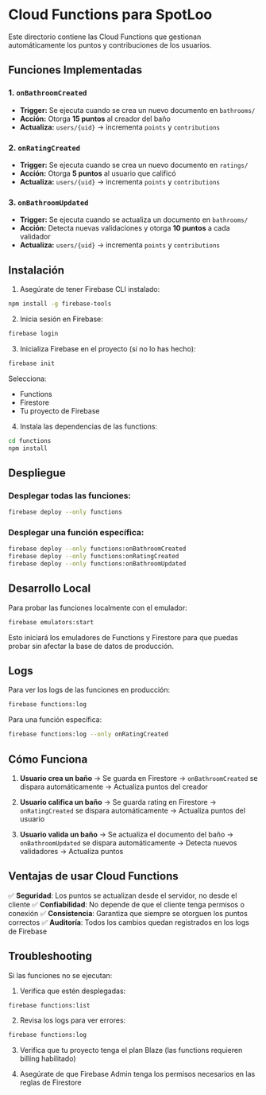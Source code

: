 # Cloud Functions para SpotLoo

Este directorio contiene las Cloud Functions que gestionan automáticamente los puntos y contribuciones de los usuarios.

## Funciones Implementadas

### 1. `onBathroomCreated`
- **Trigger:** Se ejecuta cuando se crea un nuevo documento en `bathrooms/`
- **Acción:** Otorga **15 puntos** al creador del baño
- **Actualiza:** `users/{uid}` → incrementa `points` y `contributions`

### 2. `onRatingCreated`
- **Trigger:** Se ejecuta cuando se crea un nuevo documento en `ratings/`
- **Acción:** Otorga **5 puntos** al usuario que calificó
- **Actualiza:** `users/{uid}` → incrementa `points` y `contributions`

### 3. `onBathroomUpdated`
- **Trigger:** Se ejecuta cuando se actualiza un documento en `bathrooms/`
- **Acción:** Detecta nuevas validaciones y otorga **10 puntos** a cada validador
- **Actualiza:** `users/{uid}` → incrementa `points` y `contributions`

## Instalación

1. Asegúrate de tener Firebase CLI instalado:
```bash
npm install -g firebase-tools
```

2. Inicia sesión en Firebase:
```bash
firebase login
```

3. Inicializa Firebase en el proyecto (si no lo has hecho):
```bash
firebase init
```
Selecciona:
- Functions
- Firestore
- Tu proyecto de Firebase

4. Instala las dependencias de las functions:
```bash
cd functions
npm install
```

## Despliegue

### Desplegar todas las funciones:
```bash
firebase deploy --only functions
```

### Desplegar una función específica:
```bash
firebase deploy --only functions:onBathroomCreated
firebase deploy --only functions:onRatingCreated
firebase deploy --only functions:onBathroomUpdated
```

## Desarrollo Local

Para probar las funciones localmente con el emulador:

```bash
firebase emulators:start
```

Esto iniciará los emuladores de Functions y Firestore para que puedas probar sin afectar la base de datos de producción.

## Logs

Para ver los logs de las funciones en producción:

```bash
firebase functions:log
```

Para una función específica:
```bash
firebase functions:log --only onRatingCreated
```

## Cómo Funciona

1. **Usuario crea un baño** → Se guarda en Firestore → `onBathroomCreated` se dispara automáticamente → Actualiza puntos del creador

2. **Usuario califica un baño** → Se guarda rating en Firestore → `onRatingCreated` se dispara automáticamente → Actualiza puntos del usuario

3. **Usuario valida un baño** → Se actualiza el documento del baño → `onBathroomUpdated` se dispara automáticamente → Detecta nuevos validadores → Actualiza puntos

## Ventajas de usar Cloud Functions

✅ **Seguridad**: Los puntos se actualizan desde el servidor, no desde el cliente
✅ **Confiabilidad**: No depende de que el cliente tenga permisos o conexión
✅ **Consistencia**: Garantiza que siempre se otorguen los puntos correctos
✅ **Auditoría**: Todos los cambios quedan registrados en los logs de Firebase

## Troubleshooting

Si las funciones no se ejecutan:

1. Verifica que estén desplegadas:
```bash
firebase functions:list
```

2. Revisa los logs para ver errores:
```bash
firebase functions:log
```

3. Verifica que tu proyecto tenga el plan Blaze (las functions requieren billing habilitado)

4. Asegúrate de que Firebase Admin tenga los permisos necesarios en las reglas de Firestore

